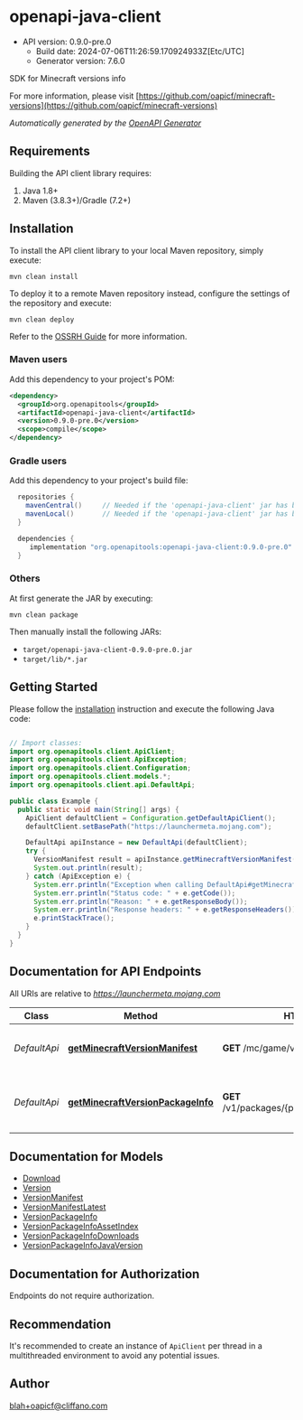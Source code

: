 # openapi-java-client


- API version: 0.9.0-pre.0
  - Build date: 2024-07-06T11:26:59.170924933Z[Etc/UTC]
  - Generator version: 7.6.0

SDK for Minecraft versions info

  For more information, please visit [https://github.com/oapicf/minecraft-versions](https://github.com/oapicf/minecraft-versions)

*Automatically generated by the [OpenAPI Generator](https://openapi-generator.tech)*


## Requirements

Building the API client library requires:
1. Java 1.8+
2. Maven (3.8.3+)/Gradle (7.2+)

## Installation

To install the API client library to your local Maven repository, simply execute:

```shell
mvn clean install
```

To deploy it to a remote Maven repository instead, configure the settings of the repository and execute:

```shell
mvn clean deploy
```

Refer to the [OSSRH Guide](http://central.sonatype.org/pages/ossrh-guide.html) for more information.

### Maven users

Add this dependency to your project's POM:

```xml
<dependency>
  <groupId>org.openapitools</groupId>
  <artifactId>openapi-java-client</artifactId>
  <version>0.9.0-pre.0</version>
  <scope>compile</scope>
</dependency>
```

### Gradle users

Add this dependency to your project's build file:

```groovy
  repositories {
    mavenCentral()     // Needed if the 'openapi-java-client' jar has been published to maven central.
    mavenLocal()       // Needed if the 'openapi-java-client' jar has been published to the local maven repo.
  }

  dependencies {
     implementation "org.openapitools:openapi-java-client:0.9.0-pre.0"
  }
```

### Others

At first generate the JAR by executing:

```shell
mvn clean package
```

Then manually install the following JARs:

* `target/openapi-java-client-0.9.0-pre.0.jar`
* `target/lib/*.jar`

## Getting Started

Please follow the [installation](#installation) instruction and execute the following Java code:

```java

// Import classes:
import org.openapitools.client.ApiClient;
import org.openapitools.client.ApiException;
import org.openapitools.client.Configuration;
import org.openapitools.client.models.*;
import org.openapitools.client.api.DefaultApi;

public class Example {
  public static void main(String[] args) {
    ApiClient defaultClient = Configuration.getDefaultApiClient();
    defaultClient.setBasePath("https://launchermeta.mojang.com");

    DefaultApi apiInstance = new DefaultApi(defaultClient);
    try {
      VersionManifest result = apiInstance.getMinecraftVersionManifest();
      System.out.println(result);
    } catch (ApiException e) {
      System.err.println("Exception when calling DefaultApi#getMinecraftVersionManifest");
      System.err.println("Status code: " + e.getCode());
      System.err.println("Reason: " + e.getResponseBody());
      System.err.println("Response headers: " + e.getResponseHeaders());
      e.printStackTrace();
    }
  }
}

```

## Documentation for API Endpoints

All URIs are relative to *https://launchermeta.mojang.com*

Class | Method | HTTP request | Description
------------ | ------------- | ------------- | -------------
*DefaultApi* | [**getMinecraftVersionManifest**](docs/DefaultApi.md#getMinecraftVersionManifest) | **GET** /mc/game/version_manifest.json | Get Minecraft version manifest
*DefaultApi* | [**getMinecraftVersionPackageInfo**](docs/DefaultApi.md#getMinecraftVersionPackageInfo) | **GET** /v1/packages/{packageId}/{versionId}.json | Get Minecraft version package info


## Documentation for Models

 - [Download](docs/Download.md)
 - [Version](docs/Version.md)
 - [VersionManifest](docs/VersionManifest.md)
 - [VersionManifestLatest](docs/VersionManifestLatest.md)
 - [VersionPackageInfo](docs/VersionPackageInfo.md)
 - [VersionPackageInfoAssetIndex](docs/VersionPackageInfoAssetIndex.md)
 - [VersionPackageInfoDownloads](docs/VersionPackageInfoDownloads.md)
 - [VersionPackageInfoJavaVersion](docs/VersionPackageInfoJavaVersion.md)


<a id="documentation-for-authorization"></a>
## Documentation for Authorization

Endpoints do not require authorization.


## Recommendation

It's recommended to create an instance of `ApiClient` per thread in a multithreaded environment to avoid any potential issues.

## Author

blah+oapicf@cliffano.com

